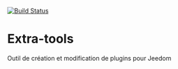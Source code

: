 [![Build Status](https://travis-ci.org/Jeedom-Plugins-Extra/extra-tools.svg?branch=develop)](https://travis-ci.org/Jeedom-Plugins-Extra/extra-tools)

# Extra-tools

Outil de création et modification de plugins pour Jeedom